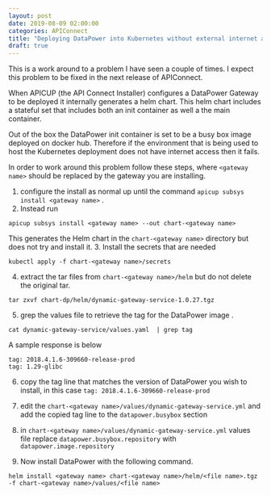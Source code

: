 ```yaml
---
layout: post
date: 2019-08-09 02:00:00
categories: APIConnect
title: "Deploying DataPower into Kubernetes without external internet access. "
draft: true
---
```


This is a work around to a problem I have seen a couple of times. I expect this problem to be fixed in the next release of APIConnect.

<!--more-->

When APICUP (the API Connect Installer) configures a DataPower Gateway to be deployed it internally generates a helm chart. This helm chart includes a stateful set that includes both an init container as well a the main container.  

Out of the box the DataPower init container is set to be a busy box image deployed on docker hub. Therefore if the environment that is being used to host the Kubernetes deployment does not have internet access then it fails.

In order to work around this problem follow these steps, where `<gateway name>` should be replaced by the gateway you are installing.

1. configure the install as normal up until the command `apicup subsys install <gateway name>` .
2. Instead run
```
apicup subsys install <gateway name> --out chart-<gateway name>
```
This generates the Helm chart in the `chart-<gateway name>` directory but does not try and install it.
3. Install the secrets that are needed
```
kubectl apply -f chart-<gateway name>/secrets
```
4. extract the tar files from `chart-<gateway name>/helm` but do not delete the original tar.
```
tar zxvf chart-dp/helm/dynamic-gateway-service-1.0.27.tgz
```
5. grep the values file to retrieve the tag for the DataPower image .
```
cat dynamic-gateway-service/values.yaml  | grep tag
```
A sample response is below
```
tag: 2018.4.1.6-309660-release-prod
tag: 1.29-glibc
```

6. copy the tag line that matches the version of DataPower you wish to install, in this case `tag: 2018.4.1.6-309660-release-prod`

7. edit the `chart-<gateway name>/values/dynamic-gateway-service.yml` and add the copied tag line to the `datapower.busybox` section

8. in `chart-<gateway name>/values/dynamic-gateway-service.yml` values file replace `datapower.busybox.repository` with `datapower.image.repository`
9. Now install DataPower with the following command.
```
helm install <gateway name> chart-<gateway name>/helm/<file name>.tgz -f chart-<gateway name>/values/<file name>
```
